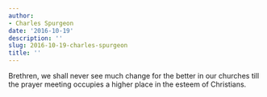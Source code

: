 ```yaml
---
author:
- Charles Spurgeon
date: '2016-10-19'
description: ''
slug: 2016-10-19-charles-spurgeon
title: ''
---
```

Brethren, we shall never see much change for the better in our churches till the prayer meeting occupies a higher place in the esteem of Christians.



